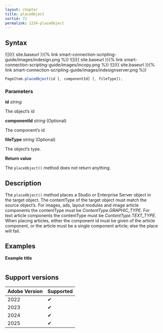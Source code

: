 ```yaml
---
layout: chapter
title: placeObject
sortid: 72
permalink: 1234-placeObject
---
```


## Syntax

![]({{ site.baseurl }}{% link smart-connection-scripting-guide/images/indesign.png %}) ![]({{ site.baseurl }}{% link smart-connection-scripting-guide/images/incopy.png %}) ![]({{ site.baseurl }}{% link smart-connection-scripting-guide/images/indesignserver.png %})

```javascript
PageItem.placeObject(id [, componentId] [, fileType]);
```

### Parameters

**id** _string_

The object’s id

**componentId** _string_ (Optional)

The component’s id

**fileType** _string_ (Optional)

The object’s type.

**Return value**

The `placeObject()` method does not return anything.

## Description

The `placeObject()` method places a Studio or Enterprise Server object in the target object. The contentType of the target object must match the source object’s. For images, ads, layout modules and image article components the contentType must be _ContentType.GRAPHIC_TYPE_. For text article components the contentType must be _ContentType.TEXT_TYPE_.
When placing articles, either the component id must be given of the article component, or the article must be a single component article; else the place will fail.

## Examples

**Example title**

```javascript

```

## Support versions

| Adobe Version | Supported |
| ------------- | --------- |
| 2022          | ✔         |
| 2023          | ✔         |
| 2024          | ✔         |
| 2025          | ✔         |
